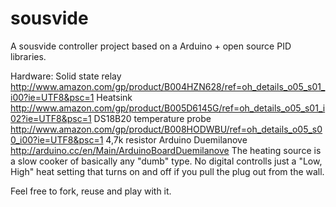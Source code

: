 sousvide
========
A sousvide controller project based on a Arduino + open source PID libraries. 

Hardware:
Solid state relay http://www.amazon.com/gp/product/B004HZN628/ref=oh_details_o05_s01_i00?ie=UTF8&psc=1
Heatsink http://www.amazon.com/gp/product/B005D6145G/ref=oh_details_o05_s01_i02?ie=UTF8&psc=1
DS18B20 temperature probe http://www.amazon.com/gp/product/B008HODWBU/ref=oh_details_o05_s00_i00?ie=UTF8&psc=1
4,7k resistor
Arduino Duemilanove http://arduino.cc/en/Main/ArduinoBoardDuemilanove
The heating source is a slow cooker of basically any "dumb" type. No digital controlls just a "Low, High" heat setting that turns on and off if you pull the plug out from the wall.


Feel free to fork, reuse and play with it. 
